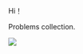 Hi！

Problems collection.

![](https://www.chinauniversityjobs.com/wp-content/uploads/2021/07/%E8%A5%BF%E6%B9%96%E5%A4%A7%E5%AD%A6logo-1.png)
